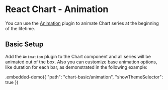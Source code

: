 # React Chart - Animation

You can use the [Animation](../reference/animation.md) plugin to animate Chart series at the beginning of the lifetime.

## Basic Setup

Add the `Animation` plugin to the Chart component and all series will be animated out of the box. Also you can customize base animation options, like duration for each bar, as demonstrated in the following example:

.embedded-demo({ "path": "chart-basic/animation", "showThemeSelector": true })
